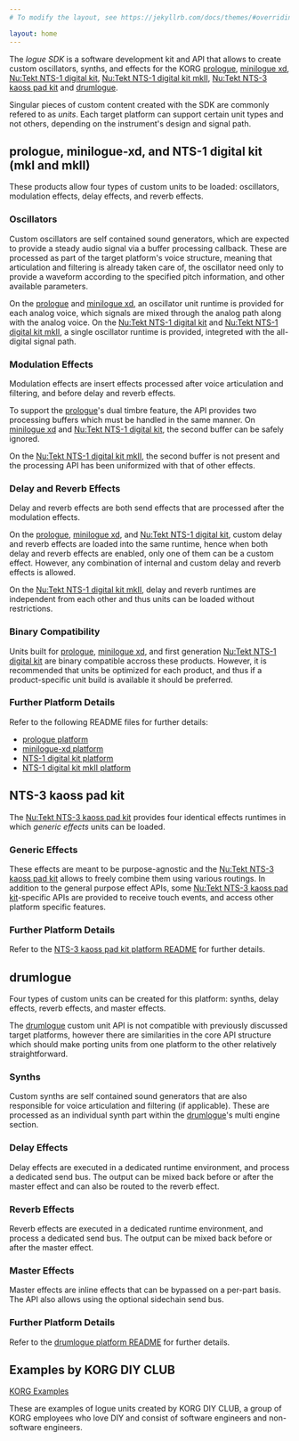 ```yaml
---
# To modify the layout, see https://jekyllrb.com/docs/themes/#overriding-theme-defaults

layout: home
---
```


The *logue SDK* is a software development kit and API that allows to create custom oscillators, synths, and effects for the KORG [prologue](https://www.korg.com/products/synthesizers/prologue), [minilogue xd](https://www.korg.com/products/synthesizers/minilogue_xd), [Nu:Tekt NTS-1 digital kit](https://www.korg.com/products/dj/nts_1), [Nu:Tekt NTS-1 digital kit mkII](https://www.korg.com/products/synthesizers/nts_1_mk2), [Nu:Tekt NTS-3 kaoss pad kit](https://www.korg.com/products/dj/nts_3) and [drumlogue](https://www.korg.com/products/drums/drumlogue).

Singular pieces of custom content created with the SDK are commonly refered to as *units*. Each target platform can support certain unit types and not others, depending on the instrument's design and signal path.

## prologue, minilogue-xd, and NTS-1 digital kit (mkI and mkII)

These products allow four types of custom units to be loaded: oscillators, modulation effects, delay effects, and reverb effects.

### Oscillators

Custom oscillators are self contained sound generators, which are expected to provide a steady audio signal via a buffer processing callback. These are processed as part of the target platform's voice structure, meaning that articulation and filtering is already taken care of, the oscillator need only to provide a waveform according to the specified pitch information, and other available parameters.

On the [prologue](https://www.korg.com/products/synthesizers/prologue) and [minilogue xd](https://www.korg.com/products/synthesizers/minilogue_xd), an oscillator unit runtime is provided for each analog voice, which signals are mixed through the analog path along with the analog voice. On the [Nu:Tekt NTS-1 digital kit](https://www.korg.com/products/dj/nts_1) and [Nu:Tekt NTS-1 digital kit mkII](https://www.korg.com/products/dj/nts_1_mkii), a single oscillator runtime is provided, integreted with the all-digital signal path.

### Modulation Effects

Modulation effects are insert effects processed after voice articulation and filtering, and before delay and reverb effects. 

To support the [prologue](https://www.korg.com/products/synthesizers/prologue)'s dual timbre feature, the API provides two processing buffers which must be handled in the same manner. On [minilogue xd](https://www.korg.com/products/synthesizers/minilogue_xd) and [Nu:Tekt NTS-1 digital kit](https://www.korg.com/products/dj/nts_1), the second buffer can be safely ignored. 

On the [Nu:Tekt NTS-1 digital kit mkII](https://www.korg.com/products/synthesizers/nts_1_mk2), the second buffer is not present and the processing API has been uniformized with that of other effects.

### Delay and Reverb Effects

Delay and reverb effects are both send effects that are processed after the modulation effects. 

On the [prologue](https://www.korg.com/products/synthesizers/prologue), [minilogue xd](https://www.korg.com/products/synthesizers/minilogue_xd), and [Nu:Tekt NTS-1 digital kit](https://www.korg.com/products/dj/nts_1), custom delay and reverb effects are loaded into the same runtime, hence when both delay and reverb effects are enabled, only one of them can be a custom effect. However, any combination of internal and custom delay and reverb effects is allowed.

On the [Nu:Tekt NTS-1 digital kit mkII](https://www.korg.com/products/synthesizers/nts_1_mk2), delay and reverb runtimes are independent from each other and thus units can be loaded without restrictions.

### Binary Compatibility

Units built for [prologue](https://www.korg.com/products/synthesizers/prologue), [minilogue xd](https://www.korg.com/products/synthesizers/minilogue_xd), and first generation [Nu:Tekt NTS-1 digital kit](https://www.korg.com/products/dj/nts_1) are binary compatible accross these products.
However, it is recommended that units be optimized for each product, and thus if a product-specific unit build is available it should be preferred.

### Further Platform Details

 Refer to the following README files for further details:
 
 * [prologue platform](https://github.com/korginc/logue-sdk/tree/master/platform/prologue/README.md)
 * [minilogue-xd platform](https://github.com/korginc/logue-sdk/tree/master/platform/minilogue-xd/README.md)
 * [NTS-1 digital kit platform](https://github.com/korginc/logue-sdk/tree/master/platform/nutekt-digital/README.md)
 * [NTS-1 digital kit mkII platform](https://github.com/korginc/logue-sdk/tree/master/platform/nts-1_mkii/README.md)

## NTS-3 kaoss pad kit

The [Nu:Tekt NTS-3 kaoss pad kit](https://www.korg.com/products/dj/nts_3) provides four identical effects runtimes in which *generic effects* units can be loaded.

### Generic Effects

These effects are meant to be purpose-agnostic and the [Nu:Tekt NTS-3 kaoss pad kit](https://www.korg.com/products/dj/nts_3) allows to freely combine them using various routings.
In addition to the general purpose effect APIs, some [Nu:Tekt NTS-3 kaoss pad kit](https://www.korg.com/products/dj/nts_3)-specific APIs are provided to receive touch events, and access other platform specific features.

### Further Platform Details

 Refer to the [NTS-3 kaoss pad kit platform README](https://github.com/korginc/logue-sdk/tree/master/platform/nts-3_kaoss/README.md) for further details.

## drumlogue

Four types of custom units can be created for this platform: synths, delay effects, reverb effects, and master effects.

The [drumlogue](https://www.korg.com/products/drums/drumlogue) custom unit API is not compatible with previously discussed target platforms, however there are similarities in the core API structure which should make porting units from one platform to the other relatively straightforward.

### Synths

Custom synths are self contained sound generators that are also responsible for voice articulation and filtering (if applicable). These are processed as an individual synth part within the [drumlogue](https://www.korg.com/products/drums/drumlogue)'s multi engine section.

### Delay Effects

Delay effects are executed in a dedicated runtime environment, and process a dedicated send bus. The output can be mixed back before or after the master effect and can also be routed to the reverb effect.

### Reverb Effects

Reverb effects are executed in a dedicated runtime environment, and process a dedicated send bus. The output can be mixed back before or after the master effect.

### Master Effects

Master effects are inline effects that can be bypassed on a per-part basis. The API also allows using the optional sidechain send bus.

### Further Platform Details

 Refer to the [drumlogue platform README](https://github.com/korginc/logue-sdk/tree/master/platform/drumlogue/README.md) for further details.

## Examples by KORG DIY CLUB

[KORG Examples](11_korg_examples_ja.md)

These are examples of logue units created by KORG DIY CLUB, a group of KORG employees who love DIY and consist of software engineers and non-software engineers.